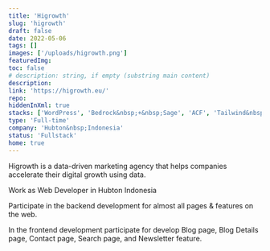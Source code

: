```yaml
---
title: 'Higrowth'
slug: 'higrowth'
draft: false
date: 2022-05-06
tags: []
images: ['/uploads/higrowth.png']
featuredImg:
toc: false
# description: string, if empty (substring main content)
description:
link: 'https://higrowth.eu/'
repo:
hiddenInXml: true
stacks: ['WordPress', 'Bedrock&nbsp;+&nbsp;Sage', 'ACF', 'Tailwind&nbsp;CSS']
type: 'Full-time'
company: 'Hubton&nbsp;Indonesia'
status: 'Fullstack'
home: true
---
```


Higrowth is a data-driven marketing agency that helps companies accelerate their digital growth using data.

Work as Web Developer in Hubton Indonesia

Participate in the backend development for almost all pages & features on the web.

In the frontend development participate for develop Blog page, Blog Details page, Contact page, Search page, and Newsletter feature.
